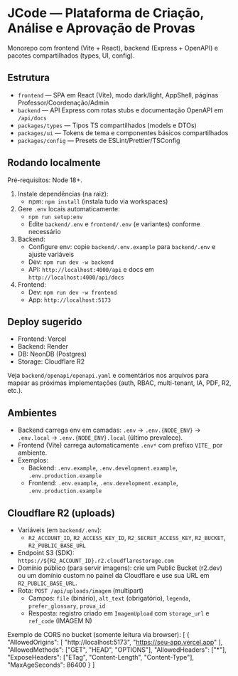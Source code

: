 # JCode — Plataforma de Criação, Análise e Aprovação de Provas

Monorepo com frontend (Vite + React), backend (Express + OpenAPI) e pacotes compartilhados (types, UI, config).

## Estrutura

- `frontend` — SPA em React (Vite), modo dark/light, AppShell, páginas Professor/Coordenação/Admin
- `backend` — API Express com rotas stubs e documentação OpenAPI em `/api/docs`
- `packages/types` — Tipos TS compartilhados (models e DTOs)
- `packages/ui` — Tokens de tema e componentes básicos compartilhados
- `packages/config` — Presets de ESLint/Prettier/TSConfig

## Rodando localmente

Pré-requisitos: Node 18+.

1. Instale dependências (na raiz):
   - npm: `npm install` (instala tudo via workspaces)
2. Gere `.env` locais automaticamente:
   - `npm run setup:env`
   - Edite `backend/.env` e `frontend/.env` (e variantes) conforme necessário
3. Backend:
   - Configure env: copie `backend/.env.example` para `backend/.env` e ajuste variáveis
   - Dev: `npm run dev -w backend`
   - API: `http://localhost:4000/api` e docs em `http://localhost:4000/api/docs`
4. Frontend:
   - Dev: `npm run dev -w frontend`
   - App: `http://localhost:5173`

## Deploy sugerido

- Frontend: Vercel
- Backend: Render
- DB: NeonDB (Postgres)
- Storage: Cloudflare R2

 Veja `backend/openapi/openapi.yaml` e comentários nos arquivos para mapear as próximas implementações (auth, RBAC, multi-tenant, IA, PDF, R2, etc.).

## Ambientes

- Backend carrega env em camadas: `.env` → `.env.{NODE_ENV}` → `.env.local` → `.env.{NODE_ENV}.local` (último prevalece).
- Frontend (Vite) carrega automaticamente `.env*` com prefixo `VITE_` por ambiente.
- Exemplos:
  - Backend: `.env.example`, `.env.development.example`, `.env.production.example`
  - Frontend: `.env.example`, `.env.development.example`, `.env.production.example`

## Cloudflare R2 (uploads)

- Variáveis (em `backend/.env`):
  - `R2_ACCOUNT_ID`, `R2_ACCESS_KEY_ID`, `R2_SECRET_ACCESS_KEY`, `R2_BUCKET`, `R2_PUBLIC_BASE_URL`
- Endpoint S3 (SDK): `https://${R2_ACCOUNT_ID}.r2.cloudflarestorage.com`
- Domínio público (para servir imagens): crie um Public Bucket (r2.dev) ou um domínio custom no painel da Cloudflare e use sua URL em `R2_PUBLIC_BASE_URL`.
- Rota: `POST /api/uploads/imagem` (multipart)
  - Campos: `file` (binário), `alt_text` (obrigatório), `legenda`, `prefer_glossary`, `prova_id`
  - Resposta: registro criado em `ImagemUpload` com `storage_url` e `ref_code` (IMAGEM N)

Exemplo de CORS no bucket (somente leitura via browser):
[
  {
    "AllowedOrigins": [
      "http://localhost:5173",
      "https://seu-app.vercel.app"
    ],
    "AllowedMethods": ["GET", "HEAD", "OPTIONS"],
    "AllowedHeaders": ["*"],
    "ExposeHeaders": ["ETag", "Content-Length", "Content-Type"],
    "MaxAgeSeconds": 86400
  }
]
